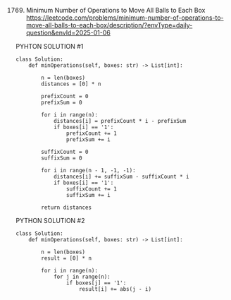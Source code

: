 1769. Minimum Number of Operations to Move All Balls to Each Box
https://leetcode.com/problems/minimum-number-of-operations-to-move-all-balls-to-each-box/description/?envType=daily-question&envId=2025-01-06

PYHTON SOLUTION #1
```
class Solution:
    def minOperations(self, boxes: str) -> List[int]:
        
        n = len(boxes)
        distances = [0] * n

        prefixCount = 0
        prefixSum = 0

        for i in range(n):
            distances[i] = prefixCount * i - prefixSum
            if boxes[i] == '1':
                prefixCount += 1
                prefixSum += i

        suffixCount = 0
        suffixSum = 0

        for i in range(n - 1, -1, -1):
            distances[i] += suffixSum - suffixCount * i
            if boxes[i] == '1':
                suffixCount += 1
                suffixSum += i

        return distances
```

PYTHON SOLUTION #2
```
class Solution:
    def minOperations(self, boxes: str) -> List[int]:

        n = len(boxes)
        result = [0] * n

        for i in range(n):
            for j in range(n):
                if boxes[j] == '1':
                    result[i] += abs(j - i)
```
